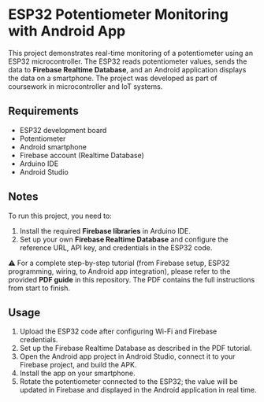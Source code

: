 # ESP32 Potentiometer Monitoring with Android App

This project demonstrates real-time monitoring of a potentiometer using an ESP32 microcontroller. The ESP32 reads potentiometer values, sends the data to **Firebase Realtime Database**, and an Android application displays the data on a smartphone. The project was developed as part of coursework in microcontroller and IoT systems.

## Requirements
- ESP32 development board  
- Potentiometer  
- Android smartphone  
- Firebase account (Realtime Database)  
- Arduino IDE  
- Android Studio  

## Notes
To run this project, you need to:  
1. Install the required **Firebase libraries** in Arduino IDE.  
2. Set up your own **Firebase Realtime Database** and configure the reference URL, API key, and credentials in the ESP32 code.  

⚠️ For a complete step-by-step tutorial (from Firebase setup, ESP32 programming, wiring, to Android app integration), please refer to the provided **PDF guide** in this repository. The PDF contains the full instructions from start to finish.

## Usage
1. Upload the ESP32 code after configuring Wi-Fi and Firebase credentials.  
2. Set up the Firebase Realtime Database as described in the PDF tutorial.  
3. Open the Android app project in Android Studio, connect it to your Firebase project, and build the APK.  
4. Install the app on your smartphone.  
5. Rotate the potentiometer connected to the ESP32; the value will be updated in Firebase and displayed in the Android application in real time.  
